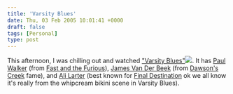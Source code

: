 ```yaml
---
title: 'Varsity Blues'
date: Thu, 03 Feb 2005 10:01:41 +0000
draft: false
tags: [Personal]
type: post
---
```


This afternoon, I was chilling out and watched ["Varsity Blues"](http://www.imdb.com/title/tt0139699/)![](http://ia.imdb.com/media/imdb/01/I/81/56/31m.jpg). It has [Paul Walker](http://www.imdb.com/name/nm0908094/) (from [Fast and the Furious](http://www.imdb.com/title/tt0232500/)), [James Van Der Beek](http://www.imdb.com/name/nm0004735/) (from [Dawson's Creek](http://www.imdb.com/title/tt0118300/) fame), and [Ali Larter](http://www.imdb.com/name/nm0005123/) (best known for [Final Destination](http://www.imdb.com/title/tt0195714/) ok we all know it's really from the whipcream bikini scene in Varsity Blues).